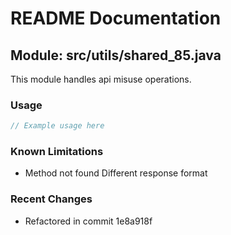 # README Documentation

## Module: src/utils/shared_85.java

This module handles api misuse operations.

### Usage

```javascript
// Example usage here
```

### Known Limitations

- Method not found Different response format

### Recent Changes

- Refactored in commit 1e8a918f

